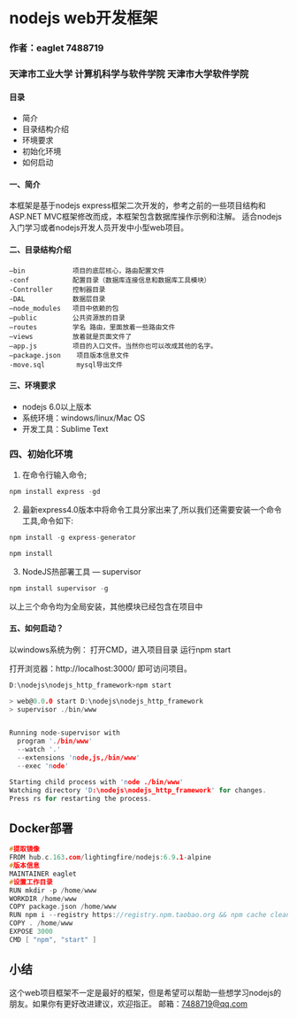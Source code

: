 # nodejs web开发框架
### 作者：eaglet 7488719
### 天津市工业大学 计算机科学与软件学院 天津市大学软件学院

#### 目录

- 简介
- 目录结构介绍
- 环境要求
- 初始化环境
- 如何启动

#### 一、简介
  本框架是基于nodejs express框架二次开发的，参考之前的一些项目结构和ASP.NET MVC框架修改而成，本框架包含数据库操作示例和注解。
  适合nodejs入门学习或者nodejs开发人员开发中小型web项目。

#### 二、目录结构介绍
    –bin            项目的底层核心，路由配置文件
	-conf           配置目录（数据库连接信息和数据库工具模块）
	-Controller     控制器目录
	-DAL            数据层目录
    –node_modules   项目中依赖的包
    –public         公共资源放的目录
    –routes         学名 路由，里面放着一些路由文件
    –views          放着就是页面文件了
    –app.js         项目的入口文件。当然你也可以改成其他的名字。
    –package.json    项目版本信息文件
	-move.sql        mysql导出文件 
    
#### 三、环境要求
- nodejs 6.0以上版本
- 系统环境：windows/linux/Mac OS
- 开发工具：Sublime Text

###  四、初始化环境
1. 在命令行输入命令;
```c
npm install express -gd
```

2. 最新express4.0版本中将命令工具分家出来了,所以我们还需要安装一个命令工具,命令如下:
```c
npm install -g express-generator
``` 

```c
npm install
``` 

3. NodeJS热部署工具 — supervisor
```c
npm install supervisor -g
```

以上三个命令均为全局安装，其他模块已经包含在项目中


#### 五、如何启动？
以windows系统为例：
打开CMD，进入项目目录
运行npm start

打开浏览器：http://localhost:3000/
即可访问项目。
```c
D:\nodejs\nodejs_http_framework>npm start

> web@0.0.0 start D:\nodejs\nodejs_http_framework
> supervisor ./bin/www


Running node-supervisor with
  program './bin/www'
  --watch '.'
  --extensions 'node,js,/bin/www'
  --exec 'node'

Starting child process with 'node ./bin/www'
Watching directory 'D:\nodejs\nodejs_http_framework' for changes.
Press rs for restarting the process.

```

## Docker部署

```c
#提取镜像
FROM hub.c.163.com/lightingfire/nodejs:6.9.1-alpine
#版本信息
MAINTAINER eaglet
#设置工作目录
RUN mkdir -p /home/www
WORKDIR /home/www
COPY package.json /home/www
RUN npm i --registry https://registry.npm.taobao.org && npm cache clean && npm install express -gd && npm install -g express-generator && npm install && npm install supervisor -g
COPY . /home/www
EXPOSE 3000
CMD [ "npm", "start" ]
```
## 小结
这个web项目框架不一定是最好的框架，但是希望可以帮助一些想学习nodejs的朋友。如果你有更好改进建议，欢迎指正。
邮箱：7488719@qq.com